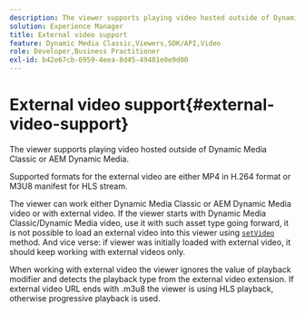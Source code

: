 ```yaml
---
description: The viewer supports playing video hosted outside of Dynamic Media Classic or AEM Dynamic Media.
solution: Experience Manager
title: External video support
feature: Dynamic Media Classic,Viewers,SDK/API,Video
role: Developer,Business Practitioner
exl-id: b42e67cb-6959-4eea-8d45-49481e0e9d80
---
```

# External video support{#external-video-support}

The viewer supports playing video hosted outside of Dynamic Media Classic or AEM Dynamic Media.

 Supported formats for the external video are either MP4 in H.264 format or M3U8 manifest for HLS stream.

The viewer can work either Dynamic Media Classic or AEM Dynamic Media video or with external video. If the viewer starts with Dynamic Media Classic/Dynamic Media video, use it with such asset type going forward, it is not possible to load an external video into this viewer using [ `setVideo`](../../c-html5-s7-aem-asset-viewers/c-html5-video-reference/c-html5-video-viewer-20-javascriptapiref/r-html5-video-viewer-20-javascriptapiref-setvideo.md#reference-85d3422d6ce64a36ac74827120b5a17c) method. And vice verse: if viewer was initially loaded with external video, it should keep working with external videos only.

When working with external video the viewer ignores the value of playback modifier and detects the playback type from the external video extension. If external video URL ends with .m3u8 the viewer is using HLS playback, otherwise progressive playback is used.
